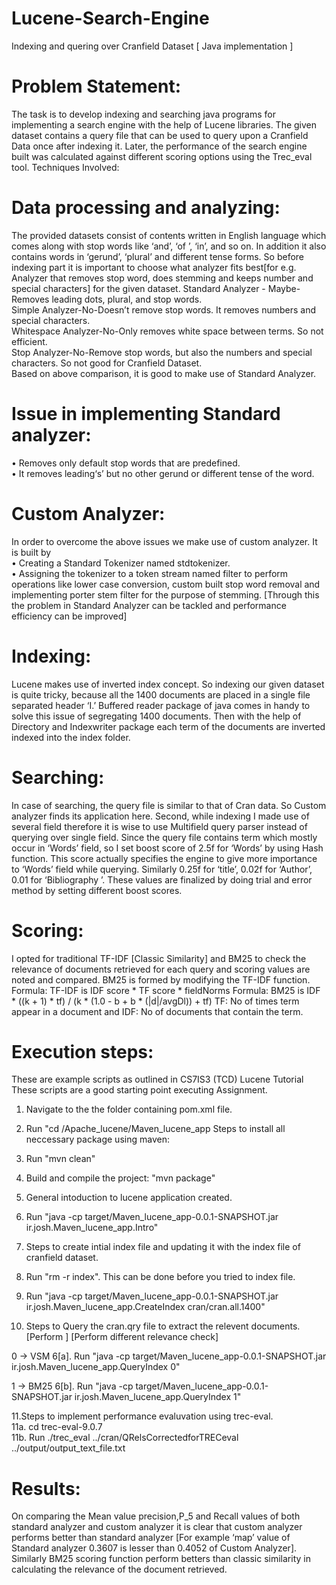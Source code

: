 # Lucene-Search-Engine
Indexing and quering over Cranfield Dataset [ Java implementation ]

# Problem Statement:
The task is to develop indexing and searching java programs for implementing a search engine with the help of Lucene libraries. The given dataset contains a query file that can be used to query upon a Cranfield Data once after indexing it. Later, the performance of the search engine built was calculated against different scoring options using the Trec_eval tool.
Techniques Involved:
# Data processing and analyzing:
The provided datasets consist of contents written in English language which comes along with stop words like ‘and’, ‘of ’, ‘in’, and so on. In addition it also contains words in ‘gerund’, ‘plural’ and different tense forms. So before indexing part it is important to choose what analyzer fits best[for e.g. Analyzer that removes stop word, does stemming and keeps number and special characters] for the given dataset.
Standard Analyzer - Maybe-Removes leading dots, plural, and stop words.  
Simple Analyzer-No-Doesn’t remove stop words. It removes numbers and special characters.  
Whitespace Analyzer-No-Only removes white space between terms. So not efficient.  
Stop Analyzer-No-Remove stop words, but also the numbers and special characters. So not good for Cranfield Dataset.  
Based on above comparison, it is good to make use of Standard Analyzer.
# Issue in implementing Standard analyzer:
•	Removes only default stop words that are predefined.  
•	It removes leading‘s’ but no other gerund or different tense of the word.  
# Custom Analyzer: 
In order to overcome the above issues we make use of custom analyzer. It is built by  
•	Creating a Standard Tokenizer named stdtokenizer.      
•	Assigning the tokenizer to a token stream named filter to perform operations like lower case conversion, custom built stop word removal and implementing porter stem filter for the purpose of stemming.  [Through this the problem in Standard Analyzer can be tackled and performance efficiency can be improved]    
# Indexing: 
Lucene makes use of inverted index concept. So indexing our given dataset is quite tricky, because all the 1400 documents are placed in a single file separated header ‘I.’ Buffered reader package of java comes in handy to solve this issue of segregating 1400 documents. Then with the help of Directory and Indexwriter package each term of the documents are inverted indexed into the index folder.

# Searching:
In case of searching, the query file is similar to that of Cran data. So Custom analyzer finds its application here. Second, while indexing I made use of several field therefore it is wise to use Multifield query parser instead of querying over single field. Since the query file contains term which mostly occur in ‘Words’ field, so I set boost score of 2.5f for ‘Words’ by using Hash function. This score actually specifies the engine to give more importance to ‘Words’ field while querying. Similarly 0.25f for ‘title’, 0.02f for ‘Author’, 0.01 for ‘Bibliography ’.  These values are finalized by doing trial and error method by setting different boost scores.

# Scoring:
I opted for traditional TF-IDF [Classic Similarity] and BM25 to check the relevance of documents retrieved for each query and scoring values are noted and compared. BM25 is formed by modifying the TF-IDF function.
Formula: TF-IDF is IDF score * TF score * fieldNorms
Formula: BM25 is IDF * ((k + 1) * tf) / (k * (1.0 - b + b * (|d|/avgDl)) + tf)
TF: No of times term appear in a document and IDF: No of documents that contain the term.

# Execution steps:
These are example scripts as outlined in CS7IS3 (TCD) Lucene Tutorial
These scripts are a good starting point executing Assignment.
1. Navigate to the the folder containing pom.xml file.
2. Run "cd /Apache_lucene/Maven_lucene_app
Steps to install all neccessary package using maven:

3. Run "mvn clean"
4. Build and compile the project: "mvn package"
5. General intoduction to lucene application created.

6. Run "java -cp target/Maven_lucene_app-0.0.1-SNAPSHOT.jar ir.josh.Maven_lucene_app.Intro"
7. Steps to create intial index file and updating it with the index file of cranfield dataset.

8. Run "rm -r index". This can be done before you tried to index file.
9. Run "java -cp target/Maven_lucene_app-0.0.1-SNAPSHOT.jar ir.josh.Maven_lucene_app.CreateIndex cran/cran.all.1400"
10. Steps to Query the cran.qry file to extract the relevent documents. [Perform ] [Perform different relevance check]

0 -> VSM
6[a]. Run "java -cp target/Maven_lucene_app-0.0.1-SNAPSHOT.jar ir.josh.Maven_lucene_app.QueryIndex 0"

1 -> BM25
6[b]. Run "java -cp target/Maven_lucene_app-0.0.1-SNAPSHOT.jar ir.josh.Maven_lucene_app.QueryIndex 1"

11.Steps to implement performance evaluvation using trec-eval.  
11a. cd trec-eval-9.0.7  
11b. Run ./trec_eval ../cran/QRelsCorrectedforTRECeval ../output/output_text_file.txt

# Results:
On comparing the Mean value precision,P_5 and Recall values of both standard analyzer and custom analyzer it is clear that custom analyzer performs better than standard analyzer [For example ‘map’ value of Standard analyzer 0.3607 is lesser than 0.4052 of Custom Analyzer]. Similarly BM25 scoring function perform betters than classic similarity in calculating the relevance of the document retrieved. 

